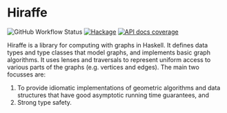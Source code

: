 Hiraffe
=======

![GitHub Workflow Status](
https://img.shields.io/github/actions/workflow/status/noinia/hiraffe/haskell-ci.yml?branch=master)
[![Hackage](https://img.shields.io/hackage/v/hiraffe.svg?color=success)](https://hackage.haskell.org/package/hiraffe)
[![API docs coverage](https://img.shields.io/endpoint?url=https%3A%2F%2Fnoinia.github.io%2Fhiraffe%2Fhaddock_badge.json)](https://noinia.github.io/hiraffe/haddocks)


Hiraffe is a library for computing with graphs in Haskell. It defines
data types and type classes that model graphs, and implements basic
graph algorithms. It uses lenses and traversals to represent uniform
access to various parts of the graphs (e.g. vertices and edges). The
main two focusses are:

1. To provide idiomatic implementations of geometric algorithms and
   data structures that have good asymptotic running time guarantees,
   and
2. Strong type safety.
